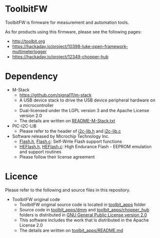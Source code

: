# ToolbitFW

ToolbitFW is firmware for measurement and automation tools.

As for products using this firmware, please see the following pages:
- http://toolbit.org
- https://hackaday.io/project/10398-luke-open-framework-multimeterlogger
- https://hackaday.io/project/12349-chopper-hub

# Dependency

- M-Stack
  - https://github.com/signal11/m-stack
  - A USB device stack to drive the USB device peripheral hardware on a microcontroller
  - Dual-licensed under the LGPL version 3 and the Apache License version 2.0
  - The details are written on [README-M-Stack.txt](README-M-Stack.txt)
- PIC-I2C-LIB
  - Please refer to the header of [i2c-lib.h](toolbit_apps/lib/i2c-lib.h) and [i2c-lib.c](toolbit_apps/lib/i2c-lib.c)
- Software released by Microchip Technology Inc.
  - [Flash.h](toolbit_apps/lib/Flash.h), [Flash.c](toolbit_apps/lib/Flash.h): Self-Write Flash support functions
  - [HEFlash.h](toolbit_apps/lib/HEFlash.h), [HEFlash.c](toolbit_apps/lib/HEFlash.c): High Endurance Flash - EEPROM emulation and support routines
  - Please follow their license agreement

# Licence

Please refer to the following and source files in this repository.

- ToolbitFW original code
  - ToolbitFW original source code is located in [toolbit_apps](toolbit_apps) folder
  - Source code in [toolbit_apps/dmm](toolbit_apps/dmm) and [toolbit_apps/chopper_hub](toolbit_apps/chopper_hub) folders is distributed in [GNU General Public License version 2.0](toolbit_apps/LICENSE)
  - This software includes the work that is distributed in the Apache License 2.0
  - The details are written on [toolbit_apps/README.md](toolbit_apps/README.md)
